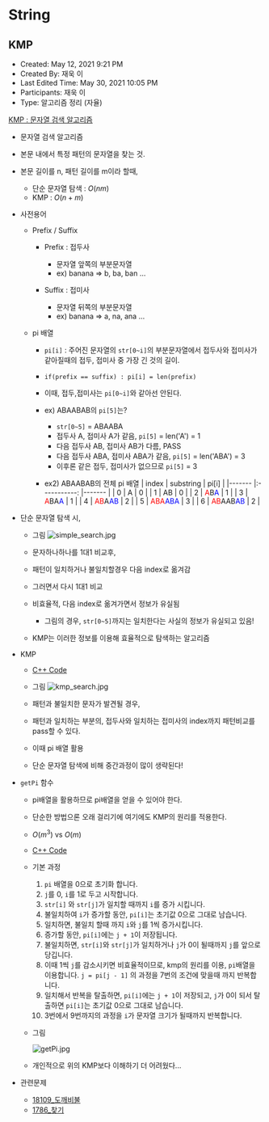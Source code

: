 # String

## KMP

- Created: May 12, 2021 9:21 PM
- Created By: 재욱 이
- Last Edited Time: May 30, 2021 10:05 PM
- Participants: 재욱 이
- Type: 알고리즘 정리 (자율)

[KMP : 문자열 검색 알고리즘](https://bowbowbow.tistory.com/6)

- 문자열 검색 알고리즘
- 본문 내에서 특정 패턴의 문자열을 찾는 것.

- 본문 길이를 n, 패턴 길이를 m이라 할때,

  - 단순 문자열 탐색 : $O(nm)$
  - KMP : $O(n + m)$

- 사전용어

  - Prefix / Suffix

    - Prefix : 접두사

      - 문자열 앞쪽의 부분문자열
      - ex) banana ⇒ b, ba, ban ...

    - Suffix : 접미사
      - 문자열 뒤쪽의 부분문자열
      - ex) banana ⇒ a, na, ana ...

  - pi 배열

    - `pi[i]` : 주어진 문자열의 `str[0~i]`의 부분문자열에서 접두사와 접미사가 같아질때의 접두, 접미사 중 가장 긴 것의 길이.
    - `if(prefix == suffix) : pi[i] = len(prefix)`

    - 이때, 접두,접미사는 `pi[0~i]`와 같아선 안된다.

    - ex) ABAABAB의 `pi[5]`는?
      - `str[0~5]` = ABAABA
      - 접두사 A, 접미사 A가 같음, `pi[5]` = len('A') = 1
      - 다음 접두사 AB, 접미사 AB가 다름, PASS
      - 다음 접두사 ABA, 접미사 ABA가 같음, `pi[5]` = len('ABA') = 3
      - 이후론 같은 접두, 접미사가 없으므로 `pi[5]` = 3
    - ex2) ABAABAB의 전체 pi 배열
      | index | substring | pi[i] |
      |------- |:-----------: |------- |
      | 0 | A | 0 |
      | 1 | AB | 0 |
      | 2 | <span style="color:red">A</span>B<span style="color:blue">A </span> | 1 |
      | 3 |<span style="color:red"> A</span>BA<span style="color:blue">A </span> | 1 |
      | 4 | <span style="color:red"> AB</span>A<span style="color:blue">AB</span> | 2 |
      | 5 | <span style="color:red"> ABA</span><span style="color:blue">ABA</span> | 3 |
      | 6 | <span style="color:red"> AB</span>AAB<span style="color:blue">AB</span> | 2 |

- 단순 문자열 탐색 시,

  - 그림
    ![simple_search.jpg](md_img/simple_search.jpg)

  - 문자하나하나를 1대1 비교후,
  - 패턴이 일치하거나 불일치할경우 다음 index로 옮겨감
  - 그러면서 다시 1대1 비교
  - 비효율적, 다음 index로 옮겨가면서 정보가 유실됨
    - 그림의 경우, `str[0~5]`까지는 일치한다는 사실의 정보가 유실되고 있음!
  - KMP는 이러한 정보를 이용해 효율적으로 탐색하는 알고리즘

- KMP

  - [C++ Code](kmp.cpp)
  - 그림
    ![kmp_search.jpg](md_img/kmp_search.jpg)

  - 패턴과 불일치한 문자가 발견될 경우,
  - 패턴과 일치하는 부분의, 접두사와 일치하는 접미사의 index까지 패턴비교를 pass할 수 있다.
  - 이때 pi 배열 활용
  - 단순 문자열 탐색에 비해 중간과정이 많이 생략된다!

- `getPi` 함수

  - pi배열을 활용하므로 pi배열을 얻을 수 있어야 한다.
  - 단순한 방법으론 오래 걸리기에 여기에도 KMP의 원리를 적용한다.
  - $O(m^3)$ vs $O(m)$
  - [C++ Code](get_pi.cpp)

  - 기본 과정

    1. `pi` 배열을 0으로 초기화 합니다.
    2. `j`를 0, `i`를 1로 두고 시작합니다.
    3. `str[i]` 와 `str[j]`가 일치할 때까지 `i`를 증가 시킵니다.
    4. 불일치하여 `i`가 증가할 동안, `pi[i]`는 초기값 0으로 그대로 남습니다.
    5. 일치하면, 불일치 할때 까지 `i`와 `j`를 1씩 증가시킵니다.
    6. 증가할 동안, `pi[i]`에는 `j + 1`이 저장됩니다.
    7. 불일치하면, `str[i]`와 `str[j]`가 일치하거나 `j`가 0이 될때까지 `j`를 앞으로 당깁니다.
    8. 이때 1씩 `j`를 감소시키면 비효율적이므로, kmp의 원리를 이용, `pi`배열을 이용합니다. `j = pi[j - 1]` 의 과정을 7번의 조건에 맞을때 까지 반복합니다.
    9. 일치해서 반복을 탈출하면, `pi[i]`에는 `j + 1`이 저장되고, `j`가 0이 되서 탈출하면 `pi[i]`는 초기값 0으로 그대로 남습니다.
    10. 3번에서 9번까지의 과정을 `i`가 문자열 크기가 될때까지 반복합니다.

  - 그림

    ![getPi.jpg](md_img/getPi.jpg)

  - 개인적으로 위의 KMP보다 이해하기 더 어려웠다...

- 관련문제
  - [18109\_도깨비불](https://www.acmicpc.net/problem/18109)
  - [1786\_찾기](https://www.acmicpc.net/problem/1786)
